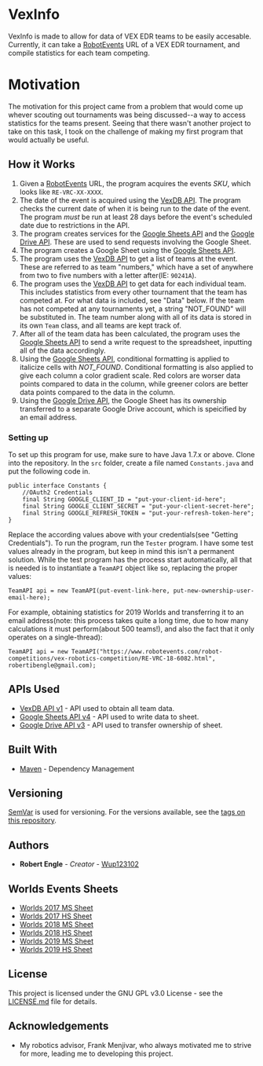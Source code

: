 # VexInfo

VexInfo is made to allow for data of VEX EDR teams to be easily accesable. Currently, it can take a [RobotEvents](https://robotevents.com) URL of a VEX EDR tournament, and compile statistics for each team competing. 

# Motivation

The motivation for this project came from a problem that would come up whever scouting out tournaments was being discussed--a way to access statistics for the teams present. Seeing that there wasn't another project to take on this task, I took on the challenge of making my first program that would actually be useful.

## How it Works

 1) Given a [RobotEvents](https://robotevents.com) URL, the program acquires the events *SKU*, which looks like `RE-VRC-XX-XXXX`. 
 2) The date of the event is acquired using the [VexDB API](https://vexdb.io/the_data/). The program checks the current date of when 
    it is being run to the date of the event. The program _must_ be run at least 28 days before the event's scheduled date due to 
    restrictions in the API.
 3) The program creates services for the [Google Sheets API](https://developers.google.com/sheets/api/) and 
    the [Google Drive API](https://developers.google.com/drive/). These are used to send requests involving the Google Sheet.
 4) The program creates a Google Sheet using the [Google Sheets API](https://developers.google.com/sheets/api/).
 5) The program uses the [VexDB API](https://vexdb.io/the_data/) to get a list of teams at the event. These are referred to as team "numbers," which have a set of anywhere from two to five numbers with a letter after(IE: `90241A`).
 6) The program uses the [VexDB API](https://vexdb.io/the_data/) to get data for each individual team. This includes statistics from every
    other tournament that the team has competed at. For what data is included, see "Data" below. If the team has not competed at any 
    tournaments yet, a string "NOT_FOUND" will be substituted in. The team number along with all of its data is stored in its own `Team` 
    class, and all teams are kept track of. 
 7) After all of the team data has been calculated, the program uses the [Google Sheets API](https://developers.google.com/sheets/api/)
    to send a write request to the spreadsheet, inputting all of the data accordingly. 
 8) Using the [Google Sheets API](https://developers.google.com/sheets/api/), conditional formatting is applied to italicize cells with
    _NOT_FOUND_. Conditional formatting is also applied to give each column a color gradient scale. Red colors are worser data points 
    compared to data in the column, while greener colors are better data points compared to the data in the column.
 9) Using the [Google Drive API](https://developers.google.com/drive/), the Google Sheet has its ownership transferred to a separate 
    Google Drive account, which is speicified by an email address.

### Setting up

To set up this program for use, make sure to have Java 1.7.x or above. Clone into the repository. In the `src` folder, create a file named `Constants.java` and put the following code in.

```
public interface Constants {
	//OAuth2 Credentials
	final String GOOGLE_CLIENT_ID = "put-your-client-id-here";
	final String GOOGLE_CLIENT_SECRET = "put-your-client-secret-here";
	final String GOOGLE_REFRESH_TOKEN = "put-your-refresh-token-here";
}
```

Replace the according values above with your credentials(see "Getting Credentials"). To run the program, run the `Tester` program. I have some test values already in the program, but keep in mind this isn't a permanent solution. While the test program has the process start automatically, all that is needed is to instantiate a `TeamAPI` object like so, replacing the proper values:

```
TeamAPI api = new TeamAPI(put-event-link-here, put-new-ownership-user-email-here);
```

For example, obtaining statistics for 2019 Worlds and transferring it to an email address(note: this process takes quite a long time, 
due to how many calculations it must perform(about 500 teams!), and also the fact that it only operates on a single-thread):

```
TeamAPI api = new TeamAPI("https://www.robotevents.com/robot-competitions/vex-robotics-competition/RE-VRC-18-6082.html", robertibengle@gmail.com);
```

## APIs Used

* [VexDB API v1](https://vexdb.io/the_data) - API used to obtain all team data.
* [Google Sheets API v4](https://developers.google.com/sheets/api/) - API used to write data to sheet.
* [Google Drive API v3](https://developers.google.com/drive/) - API used to transfer ownership of sheet.

## Built With

* [Maven](https://maven.apache.org/) - Dependency Management

## Versioning

[SemVar](http://semvar.org/) is used for versioning. For the versions available, see the [tags on this repository](https://github.com/Wup123102/VexInfo/tags).

## Authors

* **Robert Engle** - *Creator* - [Wup123102](https://github.com/Wup123102)

## Worlds Events Sheets

* [Worlds 2017 MS Sheet](https://docs.google.com/spreadsheets/d/10zqWIbOEhHvc0FGhgJB6OBHfjgxY8x_m9Mpn1n8gigc/edit?usp=sharing)
* [Worlds 2017 HS Sheet](https://docs.google.com/spreadsheets/d/1C_q8Cf-2Y-Lq_ij00v7KjIU9Uwmjew1PVXVNJsmffpQ/edit?usp=sharing)
* [Worlds 2018 MS Sheet](https://docs.google.com/spreadsheets/d/1GRhYcvyfxWojKMFL27f82O6Jr2EqDcmOYKSgEU8Uu2M/edit?usp=sharing)
* [Worlds 2018 HS Sheet](https://docs.google.com/spreadsheets/d/1-Syt6zZK2tIxF6CWU4wcxrpAXvvUfb0fjPMlmVosJPE/edit?usp=sharing)
* [Worlds 2019 MS Sheet](https://docs.google.com/spreadsheets/d/1MJbDUgOZz4yt6syBj2W3u1SDRzM7p4fkdSSVdxXt_ek/edit?usp=sharing)
* [Worlds 2019 HS Sheet](https://docs.google.com/spreadsheets/d/1SDmY9aumDRKqvlrNy0t9aHNP1IFTuEFWtXckGaDZpzQ/edit?usp=sharing)

## License

This project is licensed under the GNU GPL v3.0 License - see the [LICENSE.md](LICENSE.MD) file for details.

## Acknowledgements

* My robotics advisor, Frank Menjivar, who always motivated me to strive for more, leading me to developing this project.
